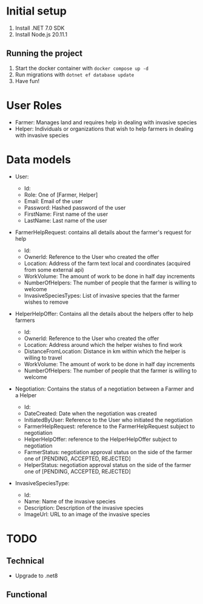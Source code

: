 # Initial setup

1. Install .NET 7.0 SDK
1. Install Node.js 20.11.1

## Running the project

1. Start the docker container with `docker compose up -d`
2. Run migrations with `dotnet ef database update`
3. Have fun!

# User Roles

- Farmer: Manages land and requires help in dealing with invasive species
- Helper: Individuals or organizations that wish to help farmers in dealing with invasive species

# Data models

- User:

  - Id:
  - Role: One of [Farmer, Helper]
  - Email: Email of the user
  - Password: Hashed password of the user
  - FirstName: First name of the user
  - LastName: Last name of the user

- FarmerHelpRequest: contains all details about the farmer's request for help

  - Id:
  - OwnerId: Reference to the User who created the offer
  - Location: Address of the farm text local and coordinates (acquired from some external api)
  - WorkVolume: The amount of work to be done in half day increments
  - NumberOfHelpers: The number of people that the farmer is willing to welcome
  - InvasiveSpeciesTypes: List of invasive species that the farmer wishes to remove

- HelperHelpOffer: Contains all the details about the helpers offer to help farmers

  - Id:
  - OwnerId: Reference to the User who created the offer
  - Location: Address around which the helper wishes to find work
  - DistanceFromLocation: Distance in km within which the helper is willing to travel
  - WorkVolume: The amount of work to be done in half day increments
  - NumberOfHelpers: The number of people that the farmer is willing to welcome

- Negotiation: Contains the status of a negotiation between a Farmer and a Helper

  - Id:
  - DateCreated: Date when the negotiation was created
  - InitiatedByUser: Reference to the User who initiated the negotiation
  - FarmerHelpRequest: reference to the FarmerHelpRequest subject to negotiation
  - HelperHelpOffer: reference to the HelperHelpOffer subject to negotiation
  - FarmerStatus: negotiation approval status on the side of the farmer one of [PENDING, ACCEPTED, REJECTED]
  - HelperStatus: negotiation approval status on the side of the farmer one of [PENDING, ACCEPTED, REJECTED]

- InvasiveSpeciesType:
  - Id:
  - Name: Name of the invasive species
  - Description: Description of the invasive species
  - ImageUrl: URL to an image of the invasive species

# TODO

## Technical

- Upgrade to .net8

## Functional
